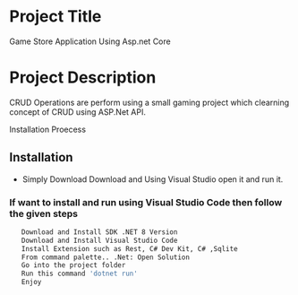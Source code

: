 
# Project Title

Game Store Application Using Asp.net Core 

# Project Description
CRUD Operations are perform using a small gaming project which clearning concept of CRUD using ASP.Net API.

Installation Proecess

## Installation

- Simply Download Download and Using Visual Studio open it and run it.

### If want to install and run using Visual Studio Code then follow the given steps

```bash
   Download and Install SDK .NET 8 Version
   Download and Install Visual Studio Code
   Install Extension such as Rest, C# Dev Kit, C# ,Sqlite
   From command palette.. .Net: Open Solution 
   Go into the project folder 
   Run this command 'dotnet run'
   Enjoy
```
    